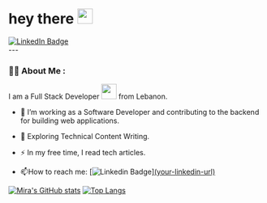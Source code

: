 <h1>
  hey there
  <img src="https://media.giphy.com/media/hvRJCLFzcasrR4ia7z/giphy.gif" width="30px"/>
</h1>
<div id="badges">
  <a href="https://lb.linkedin.com/in/mira-mansour-23a735219">
    <img src="https://img.shields.io/badge/LinkedIn-blue?style=for-the-badge&logo=linkedin&logoColor=white" alt="LinkedIn Badge"/>
  </a>
</div>
---

### :woman_technologist: About Me :
I am a Full Stack Developer <img src="https://media.giphy.com/media/WUlplcMpOCEmTGBtBW/giphy.gif" width="30"> from Lebanon.

- :telescope: I’m working as a Software Developer and contributing to the backend for building web applications.

- :seedling: Exploring Technical Content Writing.

- :zap: In my free time, I read tech articles.

- :mailbox:How to reach me: [![Linkedin Badge](https://img.shields.io/badge/-kakbar-blue?style=flat&logo=Linkedin&logoColor=white)][(your-linkedin-url)](https://lb.linkedin.com/in/mira-mansour-23a735219)


<!--<img src="https://komarev.com/ghpvc/?username=m-mansour1&style=flat-square&color=blue" alt=""/>-->

[![Mira's GitHub stats](https://github-readme-stats.vercel.app/api?username=m-mansour1&count_private=true)](https://github.com/m-mansour1/github-readme-stats)
[![Top Langs](https://github-readme-stats.vercel.app/api/top-langs/?username=m-mansour1)](https://github.com/m-mansour1/github-readme-stats)

<!---
m-mansour1/m-mansour1 is a ✨ special ✨ repository because its `README.md` (this file) appears on your GitHub profile.
You can click the Preview link to take a look at your changes.
--->
